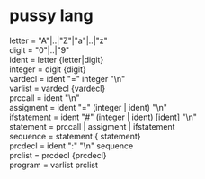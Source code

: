 # pussy lang

letter      = "A"|..|"Z"|"a"|..|"z"  
digit       = "0"|..|"9"  
ident       = letter {letter|digit}  
integer     = digit {digit}  
vardecl     = ident "=" integer "\n"  
varlist     = vardecl {vardecl}  
prccall     = ident "\n"  
assigment   = ident "=" (integer | ident) "\n"  
ifstatement = ident "#" (integer | ident) [ident] "\n"  
statement   = prccall | assigment | ifstatement  
sequence    = statement { statement}  
prcdecl     = ident ":" "\n" sequence  
prclist     = prcdecl {prcdecl}  
program     = varlist prclist  
